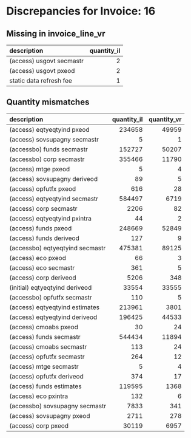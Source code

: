 # Discrepancies for Invoice: 16

## Missing in invoice_line_vr

| description              |   quantity_il |
|:-------------------------|--------------:|
| (access) usgovt secmastr |             2 |
| (access) usgovt pxeod    |             2 |
| static data refresh fee  |             1 |

## Quantity mismatches

| description                     |   quantity_il |   quantity_vr |
|:--------------------------------|--------------:|--------------:|
| (access) eqtyeqtyind pxeod      |        234658 |         49959 |
| (access) sovsupagny secmastr    |             5 |             1 |
| (accessbo) funds secmastr       |        152727 |         50207 |
| (accessbo) corp secmastr        |        355466 |         11790 |
| (access) mtge pxeod             |             5 |             4 |
| (access) sovsupagny deriveod    |            89 |             5 |
| (access) opfutfx pxeod          |           616 |            28 |
| (access) eqtyeqtyind secmastr   |        584497 |          6719 |
| (access) corp secmastr          |          2206 |            82 |
| (access) eqtyeqtyind pxintra    |            44 |             2 |
| (access) funds pxeod            |        248669 |         52849 |
| (access) funds deriveod         |           127 |             9 |
| (accessbo) eqtyeqtyind secmastr |        475381 |         89125 |
| (access) eco pxeod              |            66 |             3 |
| (access) eco secmastr           |           361 |             5 |
| (access) corp deriveod          |          5206 |           348 |
| (initial) eqtyeqtyind deriveod  |         33554 |         33555 |
| (accessbo) opfutfx secmastr     |           110 |             5 |
| (access) eqtyeqtyind estimates  |        213961 |          3801 |
| (access) eqtyeqtyind deriveod   |        196425 |         44533 |
| (access) cmoabs pxeod           |            30 |            24 |
| (access) funds secmastr         |        544434 |         11894 |
| (access) cmoabs secmastr        |           113 |            24 |
| (access) opfutfx secmastr       |           264 |            12 |
| (access) mtge secmastr          |             5 |             4 |
| (access) opfutfx deriveod       |           374 |            17 |
| (access) funds estimates        |        119595 |          1368 |
| (access) eco pxintra            |           132 |             6 |
| (accessbo) sovsupagny secmastr  |          7833 |           341 |
| (access) sovsupagny pxeod       |          2711 |           278 |
| (access) corp pxeod             |         30119 |          6957 |
